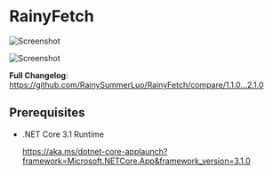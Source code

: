 # RainyFetch

![Screenshot](https://user-images.githubusercontent.com/12462465/150548841-6660fba6-74d4-4d7f-bd17-bd45633f20b4.png)

![Screenshot](https://user-images.githubusercontent.com/12462465/150548058-f7764b20-16ab-4c2a-8ac4-4b221f2eee43.png)

**Full Changelog**: https://github.com/RainySummerLuo/RainyFetch/compare/1.1.0...2.1.0

## Prerequisites

- .NET Core 3.1 Runtime

  <https://aka.ms/dotnet-core-applaunch?framework=Microsoft.NETCore.App&framework_version=3.1.0>
